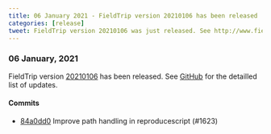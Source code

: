 ```yaml
---
title: 06 January 2021 - FieldTrip version 20210106 has been released
categories: [release]
tweet: FieldTrip version 20210106 was just released. See http://www.fieldtriptoolbox.org/#06-january-2021
---
```


### 06 January, 2021

FieldTrip version [20210106](http://github.com/fieldtrip/fieldtrip/releases/tag/20210106) has been released.
See [GitHub](https://github.com/fieldtrip/fieldtrip/compare/20201229...20210106) for the detailled list of updates.

#### Commits

- [84a0dd0](http://github.com/fieldtrip/fieldtrip/commit/84a0dd0) Improve path handling in reproducescript (#1623)
